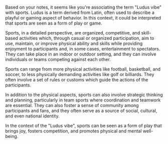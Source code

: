 Based on your notes, it seems like you're associating the term "Ludus vibe" with sports. Ludus is a term derived from Latin, often used to describe a playful or gaming aspect of behavior. In this context, it could be interpreted that sports are seen as a form of play or game. 

Sports, in a detailed perspective, are organized, competitive, and skill-based activities which, through casual or organized participation, aim to use, maintain, or improve physical ability and skills while providing enjoyment to participants and, in some cases, entertainment to spectators. They can take place in an indoor or outdoor setting, and they can involve individuals or teams competing against each other. 

Sports can range from more physical activities like football, basketball, and soccer, to less physically demanding activities like golf or billiards. They often involve a set of rules or customs which guide the actions of the participants. 

In addition to the physical aspects, sports can also involve strategic thinking and planning, particularly in team sports where coordination and teamwork are essential. They can also foster a sense of community among participants and fans, and they often serve as a source of social, cultural, and even national identity. 

In the context of the "Ludus vibe", sports can be seen as a form of play that brings joy, fosters competition, and promotes physical and mental well-being.